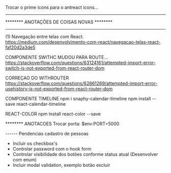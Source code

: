 Trocar o prime icons para o antreact icons...

*****************************************************
********      ANOTAÇÕES DE COISAS NOVAS      ********
*****************************************************

(1) Navegação entre telas com React.
https://medium.com/desenvolvimento-com-react/navegacao-telas-react-faf20d2a3de5

COMPONENTE SWITHC MUDOU PARA ROUTE...
https://stackoverflow.com/questions/63124161/attempted-import-error-switch-is-not-exported-from-react-router-dom

CORREÇAO DO WITHROUTER 
https://stackoverflow.com/questions/62861269/attempted-import-error-usehistory-is-not-exported-from-react-router-dom

COMPONENTE TIMELINE
npm i snaphy-calendar-timeline
npm install --save react-calendar-timeline

REACT-COLOR
npm install react-color --save

******** ANOTACOES
Trocar porta: $env:PORT=5000

------ Pendencias cadastro de pessoas
* Incluir os checkbox's
* Controlar password com o hook form
* Controlar visibilidade dos botões conforme status atual (Desenvolver com enum)
* Incluir modal validation, exemplo botão excluir
